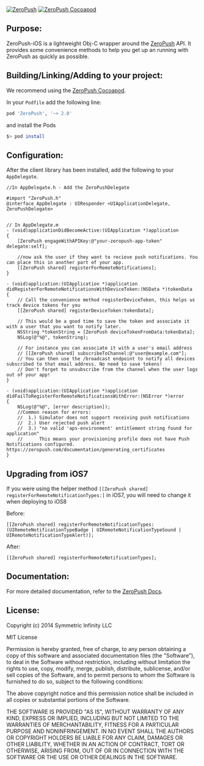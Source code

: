 [![ZeroPush](https://raw.github.com/ZeroPush/ZeroPush-iOS/master/zeropush-docs-header.png)](https://zeropush.com)
[![ZeroPush Cocoapod](http://img.shields.io/cocoapods/v/ZeroPush.svg)](http://cocoapods.org/?q=zeropush)

Purpose:
---

ZeroPush-iOS is a lightweight Obj-C wrapper around the [ZeroPush](http://zeropush.com) API.
It provides some convenience methods to help you get up an running with ZeroPush as quickly as possible.

Building/Linking/Adding to your project:
---

We recommend using the [ZeroPush Cocoapod](http://cocoapods.org/?q=zeropush).

In your `Podfile` add the following line:

```ruby
pod 'ZeroPush', '~> 2.0'
```

and install the Pods
```bash
$> pod install
```

Configuration:
---

After the client library has been installed, add the following to your `AppDelegate`.

```objc
//In AppDelegate.h - Add the ZeroPushDelegate

#import "ZeroPush.h"
@interface AppDelegate : UIResponder <UIApplicationDelegate, ZeroPushDelegate>


// In AppDelegate.m
- (void)applicationDidBecomeActive:(UIApplication *)application
{
    [ZeroPush engageWithAPIKey:@"your-zeropush-app-token" delegate:self];

    //now ask the user if they want to recieve push notifications. You can place this in another part of your app.
    [[ZeroPush shared] registerForRemoteNotifications];
}

- (void)application:(UIApplication *)application didRegisterForRemoteNotificationsWithDeviceToken:(NSData *)tokenData
{
    // Call the convenience method registerDeviceToken, this helps us track device tokens for you
    [[ZeroPush shared] registerDeviceToken:tokenData];

    // This would be a good time to save the token and associate it with a user that you want to notify later.
    NSString *tokenString = [ZeroPush deviceTokenFromData:tokenData];
    NSLog(@"%@", tokenString);

    // For instance you can associate it with a user's email address
    // [[ZeroPush shared] subscribeToChannel:@"user@example.com"];
    // You can then use the /broadcast endpoint to notify all devices subscribed to that email address. No need to save tokens!
    // Don't forget to unsubscribe from the channel when the user logs out of your app!
}

- (void)application:(UIApplication *)application didFailToRegisterForRemoteNotificationsWithError:(NSError *)error
{
    NSLog(@"%@", [error description]);
    //Common reason for errors:
    //  1.) Simulator does not support receiving push notifications
    //  2.) User rejected push alert
    //  3.) "no valid 'aps-environment' entitlement string found for application"
    //      This means your provisioning profile does not have Push Notifications configured. https://zeropush.com/documentation/generating_certificates
}

```

Upgrading from iOS7
---

If you were using the helper method `[[ZeroPush shared] registerForRemoteNotificationTypes:]` in iOS7, you will need to change it when deploying to iOS8

Before:
```
[[ZeroPush shared] registerForRemoteNotificationTypes:(UIRemoteNotificationTypeBadge | UIRemoteNotificationTypeSound | UIRemoteNotificationTypeAlert)];
```

After:
```
[[ZeroPush shared] registerForRemoteNotificationTypes];
```

Documentation:
---

For more detailed documentation, refer to the [ZeroPush Docs](https://zeropush.com/documentation).

License:
---

Copyright (c) 2014 Symmetric Infinity LLC

MIT License

Permission is hereby granted, free of charge, to any person obtaining
a copy of this software and associated documentation files (the
"Software"), to deal in the Software without restriction, including
without limitation the rights to use, copy, modify, merge, publish,
distribute, sublicense, and/or sell copies of the Software, and to
permit persons to whom the Software is furnished to do so, subject to
the following conditions:

The above copyright notice and this permission notice shall be
included in all copies or substantial portions of the Software.

THE SOFTWARE IS PROVIDED "AS IS", WITHOUT WARRANTY OF ANY KIND,
EXPRESS OR IMPLIED, INCLUDING BUT NOT LIMITED TO THE WARRANTIES OF
MERCHANTABILITY, FITNESS FOR A PARTICULAR PURPOSE AND
NONINFRINGEMENT. IN NO EVENT SHALL THE AUTHORS OR COPYRIGHT HOLDERS BE
LIABLE FOR ANY CLAIM, DAMAGES OR OTHER LIABILITY, WHETHER IN AN ACTION
OF CONTRACT, TORT OR OTHERWISE, ARISING FROM, OUT OF OR IN CONNECTION
WITH THE SOFTWARE OR THE USE OR OTHER DEALINGS IN THE SOFTWARE.

